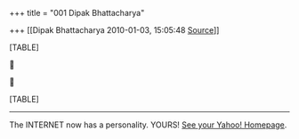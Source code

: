 +++
title = "001 Dipak Bhattacharya"

+++
[[Dipak Bhattacharya	2010-01-03, 15:05:48 [Source](https://groups.google.com/g/bvparishat/c/6C08D5J03_w)]]



[TABLE]





[TABLE]

  

------------------------------------------------------------------------

The INTERNET now has a personality. YOURS! [See your Yahoo! Homepage](http://in.rd.yahoo.com/tagline_yyi_1/*http://in.yahoo.com/).


